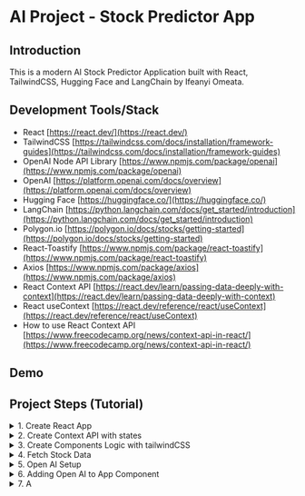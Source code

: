 # AI Project - Stock Predictor App

## Introduction

This is a modern AI Stock Predictor Application built with React, TailwindCSS, Hugging Face and LangChain by Ifeanyi Omeata.

## Development Tools/Stack

- React [https://react.dev/](https://react.dev/)
- TailwindCSS [https://tailwindcss.com/docs/installation/framework-guides](https://tailwindcss.com/docs/installation/framework-guides)
- OpenAI Node API Library [https://www.npmjs.com/package/openai](https://www.npmjs.com/package/openai)
- OpenAI [https://platform.openai.com/docs/overview](https://platform.openai.com/docs/overview)
- Hugging Face [https://huggingface.co/](https://huggingface.co/)
- LangChain [https://python.langchain.com/docs/get_started/introduction](https://python.langchain.com/docs/get_started/introduction)
- Polygon.io [https://polygon.io/docs/stocks/getting-started](https://polygon.io/docs/stocks/getting-started)
- React-Toastify [https://www.npmjs.com/package/react-toastify](https://www.npmjs.com/package/react-toastify)
- Axios [https://www.npmjs.com/package/axios](https://www.npmjs.com/package/axios)
- React Context API [https://react.dev/learn/passing-data-deeply-with-context](https://react.dev/learn/passing-data-deeply-with-context)
- React useContext [https://react.dev/reference/react/useContext](https://react.dev/reference/react/useContext)
- How to use React Context API [https://www.freecodecamp.org/news/context-api-in-react/](https://www.freecodecamp.org/news/context-api-in-react/)

## Demo

## Project Steps (Tutorial)

<details>
<summary>1. Create React App </summary>

# Create React App 

### [https://github.com/omeatai/ai-project-stock-predictor-app/commit/9a42ba010cc155e1dbe9ee337ba2dd8c502a3137](https://github.com/omeatai/ai-project-stock-predictor-app/commit/9a42ba010cc155e1dbe9ee337ba2dd8c502a3137)

# Install React App

```x
yarn create react-app .
```

# Start React App

```x
yarn start
```

<img width="1092" alt="image" src="https://github.com/omeatai/ai-project-stock-predictor-app/assets/32337103/b2363cfd-c0e9-4023-a9b2-5b38c9865539">
<img width="1092" alt="image" src="https://github.com/omeatai/ai-project-stock-predictor-app/assets/32337103/ffb58c04-110a-40ec-a250-7ad73029733c">
<img width="1349" alt="image" src="https://github.com/omeatai/ai-project-stock-predictor-app/assets/32337103/5419864e-bf95-4def-9c67-e37815abf56e">

# #End</details>

<details>
<summary>2. Create Context API with states </summary>

# Create Context API with states

### [https://github.com/omeatai/ai-project-stock-predictor-app/commit/8ca0d5121001f5ccbd8183b6262ec3ef857fad2a](https://github.com/omeatai/ai-project-stock-predictor-app/commit/8ca0d5121001f5ccbd8183b6262ec3ef857fad2a)

<img width="1093" alt="image" src="https://github.com/omeatai/ai-project-stock-predictor-app/assets/32337103/246df273-e6aa-4a11-99e9-54a3a068b936">
<img width="1093" alt="image" src="https://github.com/omeatai/ai-project-stock-predictor-app/assets/32337103/4a134f83-b5b9-4b51-8424-bbbff3712c05">
<img width="1093" alt="image" src="https://github.com/omeatai/ai-project-stock-predictor-app/assets/32337103/d9f58d0b-e38e-4a57-a7a8-c5d5967677ee">
<img width="1265" alt="image" src="https://github.com/omeatai/ai-project-stock-predictor-app/assets/32337103/d5dd25e3-4333-483f-b40b-5d051975a500">

# #End</details>

<details>
<summary>3. Create Components Logic with tailwindCSS </summary>

# Create Components Logic with tailwindCSS

### [https://github.com/omeatai/ai-project-stock-predictor-app/commit/7aecb8a52fd00ae01b2b9753749fe5e6617eb2db](https://github.com/omeatai/ai-project-stock-predictor-app/commit/7aecb8a52fd00ae01b2b9753749fe5e6617eb2db)

# Install TailwindCSS

```x
npm install -D tailwindcss
npx tailwindcss init
```

# tailwind.config.js

```js
/** @type {import('tailwindcss').Config} */
module.exports = {
  content: [
    "./src/**/*.{js,jsx,ts,tsx}",
  ],
  theme: {
    extend: {},
  },
  plugins: [],
}
```

# index.css

```css
@tailwind base;
@tailwind components;
@tailwind utilities;
```

# Start your build process

```x
npm run start
```

# Install React-Toastify

```x
npm i react-toastify
```

<img width="1095" alt="image" src="https://github.com/omeatai/ai-project-stock-predictor-app/assets/32337103/af1566ad-58df-4002-a73e-33bc7fcd2f55">
<img width="1095" alt="image" src="https://github.com/omeatai/ai-project-stock-predictor-app/assets/32337103/7f531d5a-a380-4b55-8501-8d1af28f356b">
<img width="1095" alt="image" src="https://github.com/omeatai/ai-project-stock-predictor-app/assets/32337103/1015f1cc-d36f-45b0-b958-4851cd198cc7">
<img width="1095" alt="image" src="https://github.com/omeatai/ai-project-stock-predictor-app/assets/32337103/6f839a18-99c7-4468-8e8e-e6407c39fce0">
<img width="1095" alt="image" src="https://github.com/omeatai/ai-project-stock-predictor-app/assets/32337103/087ed7ae-2b65-444c-858f-73bfc8afc29a">
<img width="1095" alt="image" src="https://github.com/omeatai/ai-project-stock-predictor-app/assets/32337103/a1952ca3-c8be-4dde-8e92-1c72adab860c">
<img width="1313" alt="image" src="https://github.com/omeatai/ai-project-stock-predictor-app/assets/32337103/48384fe8-e8f2-40d4-b694-91d2f803b775">
<img width="1313" alt="image" src="https://github.com/omeatai/ai-project-stock-predictor-app/assets/32337103/ebc36724-0577-42df-879b-9d1fd2c0a739">

# #End</details>

<details>
<summary>4. Fetch Stock Data </summary>

# Fetch Stock Data

### [https://github.com/omeatai/ai-project-stock-predictor-app/commit/cc9b320b0725d9e40c139ed9402ea6b39c14f93b](https://github.com/omeatai/ai-project-stock-predictor-app/commit/cc9b320b0725d9e40c139ed9402ea6b39c14f93b)

<img width="1313" alt="image" src="https://github.com/omeatai/ai-project-stock-predictor-app/assets/32337103/ad640c55-798d-4432-99e6-8c9cbe4cb6b1">
<img width="1313" alt="Screenshot 2023-12-07 at 8 18 30 PM" src="https://github.com/omeatai/ai-project-stock-predictor-app/assets/32337103/be1b42de-8127-4fd0-bf4f-044816e22e6a">
<img width="1313" alt="image" src="https://github.com/omeatai/ai-project-stock-predictor-app/assets/32337103/62d8362e-743d-45c2-9a44-de5ce30248d1">
<img width="1313" alt="image" src="https://github.com/omeatai/ai-project-stock-predictor-app/assets/32337103/d2fc84a7-bbbb-4e45-be7e-ec9b1d3e5f41">
<img width="519" alt="image" src="https://github.com/omeatai/ai-project-stock-predictor-app/assets/32337103/e68c46fd-51bc-468e-b8c4-39d8c35751ba">
<img width="1096" alt="image" src="https://github.com/omeatai/ai-project-stock-predictor-app/assets/32337103/f893ea62-fc8b-4cb9-89a9-6380e8d144c5">
<img width="1096" alt="Screenshot 2023-12-07 at 8 21 22 PM" src="https://github.com/omeatai/ai-project-stock-predictor-app/assets/32337103/8b6e3f56-4b28-4431-afd8-d7256f578376">
<img width="1096" alt="image" src="https://github.com/omeatai/ai-project-stock-predictor-app/assets/32337103/663e3576-33db-42c1-aac9-3e6793b0e9a2">
<img width="1096" alt="image" src="https://github.com/omeatai/ai-project-stock-predictor-app/assets/32337103/3ed11d34-aecb-4c35-ba02-8f97b9a5a1f9">
<img width="1096" alt="image" src="https://github.com/omeatai/ai-project-stock-predictor-app/assets/32337103/d1f06be9-14a9-4261-aeb7-487c4e024fbc">
<img width="1311" alt="image" src="https://github.com/omeatai/ai-project-stock-predictor-app/assets/32337103/ce776899-de1f-499a-b186-609da3044c20">
<img width="1311" alt="image" src="https://github.com/omeatai/ai-project-stock-predictor-app/assets/32337103/ed570d8d-ffff-4d39-b941-4228e61e649c">
<img width="1311" alt="image" src="https://github.com/omeatai/ai-project-stock-predictor-app/assets/32337103/cc88ccd3-e391-441e-83cf-efc4b4b93455">

# #End</details>

<details>
<summary>5. Open AI Setup </summary>

# Open AI Setup

### [https://github.com/omeatai/ai-project-stock-predictor-app/commit/1a82502b721b12740b43124e9c27eb60d34fd2f7](https://github.com/omeatai/ai-project-stock-predictor-app/commit/1a82502b721b12740b43124e9c27eb60d34fd2f7)

# Install OpenAI Node API Library

```x
npm i openai
```

# Openai.js Example 1:

```js
import OpenAI from "openai";

const openai = new OpenAI({
  apiKey: process.env.REACT_APP_OPENAI_API_KEY,
  dangerouslyAllowBrowser: true,
  //   organizationId: process.env.REACT_APP_ORGANIZATION_ID,
});

const messages = [
  {
    role: "system",
    content: "You are a helpful general knowledge expert.",
  },
  {
    role: "user",
    content: "Who invented the television?",
  },
  // { role: "assistant", content: "The invention of television was the work of many individuals in the late 19th century and early 20th century. However, Scottish engineer John Logie Baird is often associated with creating the first mechanical television. He demonstrated his working device in January 1926 in London. Concurrently in the United States, Philo Farnsworth is credited with inventing the first fully electronic television in the late 1920s." }
];

async function main() {
  const completion = await openai.chat.completions.create({
    messages: messages,
    model: "gpt-3.5-turbo-1106", // "gpt-4-1106-preview" // "gpt-4-0613" // "gpt-4" // "gpt-3.5-turbo-1106" // "gpt-3.5-turbo"
  });

  console.log(completion.choices[0]);
  console.log(completion.choices[0].message.content);
}

export default main;
```

```x
{
    "index": 0,
    "message": {
        "role": "assistant",
        "content": "Several inventors and scientists contributed to the development of television technology. However, the first practical and working television system was demonstrated by Philo Farnsworth in 1927. Farnsworth is often credited as the inventor of the television, as he was the first to successfully transmit a television image using his electronic television system."
    },
    "logprobs": null,
    "finish_reason": "stop"
}
```

```x
Several inventors and scientists contributed to the development of television technology. However, the first practical and working television system was demonstrated by Philo Farnsworth in 1927. Farnsworth is often credited as the inventor of the television, as he was the first to successfully transmit a television image using his electronic television system.
```

# Openai.js Example 2:

```js
import OpenAI from 'openai'

const openai = new OpenAI({
    dangerouslyAllowBrowser: true
})

const messages = [
    {
        role: 'system',
        content: 'You are a helpful assistant that explains things in language a 10-year-old can understand. Your answers are always less than 100 words.'
    },
    {
        role: 'user',
        content: 'What is Quantum Computing?'
    }
]

const response = await openai.chat.completions.create({
    model: 'gpt-4',
    messages: messages
})

console.log(response.choices[0].message.content)
```

```x
Quantum computing is like a super-magic computer. Imagine if your toy box could hold an infinite number of toys all at the same time, yet still fit in your room. Quantum computers can hold a lot more information than regular computers and solve problems much faster because they can look at many answers at once.
```

<img width="1311" alt="image" src="https://github.com/omeatai/ai-project-stock-predictor-app/assets/32337103/bbda0b28-48b8-4dd9-b532-c869818fe7d0">
<img width="1311" alt="image" src="https://github.com/omeatai/ai-project-stock-predictor-app/assets/32337103/ccd0892a-bc52-4950-90e6-e0bbfc7dc317">
<img width="1311" alt="image" src="https://github.com/omeatai/ai-project-stock-predictor-app/assets/32337103/c41b7ef4-07eb-4ca3-950c-2f4c97660fd1">
<img width="1311" alt="image" src="https://github.com/omeatai/ai-project-stock-predictor-app/assets/32337103/39a66bd2-50e4-4061-8da0-3f10b2799e18">
<img width="1311" alt="image" src="https://github.com/omeatai/ai-project-stock-predictor-app/assets/32337103/4d31acf6-b9d9-41ec-80c2-2cc14734b1e4">
<img width="1311" alt="image" src="https://github.com/omeatai/ai-project-stock-predictor-app/assets/32337103/0703d553-bb30-48b2-8050-20567f5a58dd">
<img width="1311" alt="image" src="https://github.com/omeatai/ai-project-stock-predictor-app/assets/32337103/2ce5655d-45b1-4f51-a659-c7254a1d6b03">
<img width="1311" alt="image" src="https://github.com/omeatai/ai-project-stock-predictor-app/assets/32337103/0a938ee4-9c4e-4537-83c7-b1bfd56e7c28">
<img width="1311" alt="image" src="https://github.com/omeatai/ai-project-stock-predictor-app/assets/32337103/07086232-ddac-4a45-9dd7-9a4cc1cf750e">
<img width="1311" alt="image" src="https://github.com/omeatai/ai-project-stock-predictor-app/assets/32337103/3b98c4cf-cca7-4177-b636-b2971d18f04a">
<img width="1088" alt="image" src="https://github.com/omeatai/ai-project-stock-predictor-app/assets/32337103/837645d9-360b-42a8-90ac-fa9267d2a880">
<img width="1091" alt="image" src="https://github.com/omeatai/ai-project-stock-predictor-app/assets/32337103/3ee77596-3642-4a1c-aa59-7d3e0de769cd">
<img width="1088" alt="Screenshot 2023-12-08 at 2 35 21 PM" src="https://github.com/omeatai/ai-project-stock-predictor-app/assets/32337103/34083d4c-d368-406a-b360-3857dd124eb6">
<img width="1313" alt="image" src="https://github.com/omeatai/ai-project-stock-predictor-app/assets/32337103/daca6238-39f4-477c-8f1a-3792758a591d">
<img width="548" alt="image" src="https://github.com/omeatai/ai-project-stock-predictor-app/assets/32337103/9c1ecd2f-e336-4bef-b7f3-fbef73cb99a4">
<img width="1139" alt="image" src="https://github.com/omeatai/ai-project-stock-predictor-app/assets/32337103/e66650cc-e59f-4640-8af0-ac5133efa806">
<img width="1139" alt="image" src="https://github.com/omeatai/ai-project-stock-predictor-app/assets/32337103/5479a4a6-89cc-4acc-a1ed-9ecdfe0eeeb1">
<img width="1354" alt="image" src="https://github.com/omeatai/ai-project-stock-predictor-app/assets/32337103/70e2b3ed-d1f5-404e-8147-6e90a6aa91d5">

# #End</details>

<details>
<summary>6. Adding Open AI to App Component </summary>

# Adding Open AI to App Component 

### [https://github.com/omeatai/ai-project-stock-predictor-app/commit/127e300076a8b0610cf42fac66b077f61cb04bf5](https://github.com/omeatai/ai-project-stock-predictor-app/commit/127e300076a8b0610cf42fac66b077f61cb04bf5)

# Openai.js

```js
import OpenAI from "openai";
import { toast } from "react-toastify";
const toastifyConfig = {
  position: "bottom-left",
  autoClose: 5000,
  hideProgressBar: false,
  closeOnClick: true,
  pauseOnHover: true,
  draggable: true,
  progress: undefined,
  theme: "colored",
};

async function main(data) {
  const messages = [
    {
      role: 'system',
      content: 'You are a trading guru. Given data on share prices over the past 3 days, write a report of no more than 150 words describing the stocks performance and recommending whether to buy, hold or sell.'
    },
    {
      role: 'user',
      content: data
    }
  ]

  try {
    const openai = new OpenAI({
      apiKey: process.env.REACT_APP_OPENAI_API_KEY,
      dangerouslyAllowBrowser: true,
    });

    const completion = await openai.chat.completions.create({
      messages: messages,
      model: "gpt-3.5-turbo-1106", // "gpt-4-1106-preview" // "gpt-4-0613" // "gpt-4" // "gpt-3.5-turbo-1106" // "gpt-3.5-turbo"
      // max_tokens: 16 // default: inf
    });

    // console.log(completion.choices[0].message.content);
    return completion.choices[0].message.content;

  } catch (err) {
    console.log('Error:', err)
    toast.error("Unable to access AI. Please refresh and try again", toastifyConfig);
  }
}

export default main;
```

<img width="1141" alt="image" src="https://github.com/omeatai/ai-project-stock-predictor-app/assets/32337103/9f780088-2e29-48bb-aa2f-907aa3367198">
<img width="1141" alt="image" src="https://github.com/omeatai/ai-project-stock-predictor-app/assets/32337103/8ff980d5-46fb-49ac-8f53-06576b7bcc60">
<img width="1141" alt="image" src="https://github.com/omeatai/ai-project-stock-predictor-app/assets/32337103/afa60ef1-5e00-424a-9242-bf9923f62724">
<img width="1139" alt="image" src="https://github.com/omeatai/ai-project-stock-predictor-app/assets/32337103/f3501744-888a-4f83-8308-043b6827656c">
<img width="1139" alt="image" src="https://github.com/omeatai/ai-project-stock-predictor-app/assets/32337103/391ea371-9f4b-46ff-8508-8173343f934c">
<img width="1139" alt="image" src="https://github.com/omeatai/ai-project-stock-predictor-app/assets/32337103/e67e63a6-b1d1-4c70-9b00-731cc7c98d1c">
<img width="1139" alt="image" src="https://github.com/omeatai/ai-project-stock-predictor-app/assets/32337103/f2e6aac2-e002-4278-ab68-ac8a703946bf">
<img width="1139" alt="image" src="https://github.com/omeatai/ai-project-stock-predictor-app/assets/32337103/a0d7c055-e602-4ebb-af55-9031d71b7b42">
<img width="1274" alt="image" src="https://github.com/omeatai/ai-project-stock-predictor-app/assets/32337103/a68efb11-e0af-4e39-aafe-465b121c6d8a">
<img width="1274" alt="image" src="https://github.com/omeatai/ai-project-stock-predictor-app/assets/32337103/f98a481f-20b0-43ba-9780-1260de6397e6">
<img width="1274" alt="image" src="https://github.com/omeatai/ai-project-stock-predictor-app/assets/32337103/7b327553-03f6-4505-8999-3620129924cf">
<img width="1274" alt="image" src="https://github.com/omeatai/ai-project-stock-predictor-app/assets/32337103/bf7cdc17-1fef-4ccf-9f77-2b14130d6a69">

# #End</details>

<details>
<summary>7. A </summary>

# A

```x

```

```x

```

```x

```

```x

```

```x

```

```x

```

# #End</details>




